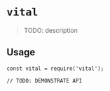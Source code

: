 # `vital`

> TODO: description

## Usage

```
const vital = require('vital');

// TODO: DEMONSTRATE API
```
